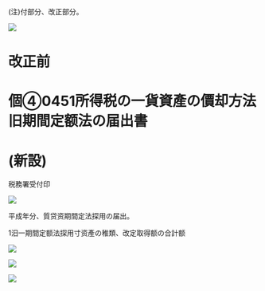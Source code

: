 (注)付部分、改正部分。

![](https://www.nta.go.jp/tmp/860e8c33-c7b8-4865-aa64-25c5d1b0cb95/images/ee729af407b62b03e1da4847277ca9748b81ffb52e214997d255c2407afb4b58.jpg)

# 改正前

# 個④0451所得税の一貨資產の價却方法旧期間定额法の届出書

# (新設)

税務署受付印

![](https://www.nta.go.jp/tmp/860e8c33-c7b8-4865-aa64-25c5d1b0cb95/images/0df29978e00cefef1910b7f1f74b3e7912c0ab7ae51cdb156ff3edf5b595bda6.jpg)

平成年分、質贷资期間定法探用の届出。

1汨一期間定额法探用寸资產の稚類、改定取得额の合計额

![](https://www.nta.go.jp/tmp/860e8c33-c7b8-4865-aa64-25c5d1b0cb95/images/81f7c0a6b771e752f468d3db1a8eac741469e75c34b368e213cdf78832e6c9da.jpg)

![](https://www.nta.go.jp/tmp/860e8c33-c7b8-4865-aa64-25c5d1b0cb95/images/786e2645fbad54913abbfbbc74f56604137f4bbe4449a4e9980ef21aeb335b8f.jpg)

![](https://www.nta.go.jp/tmp/860e8c33-c7b8-4865-aa64-25c5d1b0cb95/images/141568ed2c15eead7b2955ed85658a270b07352b4c26c4b18e2d77bbae5ba9bc.jpg)